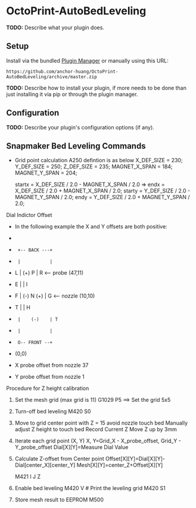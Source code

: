 # OctoPrint-AutoBedLeveling

**TODO:** Describe what your plugin does.

## Setup

Install via the bundled [Plugin Manager](https://docs.octoprint.org/en/master/bundledplugins/pluginmanager.html)
or manually using this URL:

    https://github.com/anchor-huang/OctoPrint-AutoBedLeveling/archive/master.zip

**TODO:** Describe how to install your plugin, if more needs to be done than just installing it via pip or through
the plugin manager.

## Configuration

**TODO:** Describe your plugin's configuration options (if any).


## Snapmaker Bed Leveling Commands

- Grid point calculation 
A250 defintion is as below 
    X_DEF_SIZE = 230;
    Y_DEF_SIZE = 250;
    Z_DEF_SIZE = 235;
    MAGNET_X_SPAN = 184;
    MAGNET_Y_SPAN = 204;

    startx = X_DEF_SIZE / 2.0 - MAGNET_X_SPAN / 2.0  => 
    endx = X_DEF_SIZE / 2.0 + MAGNET_X_SPAN / 2.0;
    starty = Y_DEF_SIZE / 2.0 - MAGNET_Y_SPAN / 2.0;
    endy = Y_DEF_SIZE / 2.0 + MAGNET_Y_SPAN / 2.0;

Dial Indictor Offset
 *   In the following example the X and Y offsets are both positive:
 *
 *      +-- BACK ---+
 *      |           |
 *    L |    (+) P  | R <-- probe (47,11)
 *    E |           | I
 *    F | (-) N (+) | G <-- nozzle (10,10)
 *    T |           | H
 *      |    (-)    | T
 *      |           |
 *      O-- FRONT --+
 *    (0,0)

 *  X probe offset from nozzle 37
 *  Y probe offset from nozzle 1

Procedure for Z height calibration 
1. Set the mesh grid (max grid is 11)
    G1029 P5 ==> Set the grid 5x5 
2. Turn-off bed leveling 
    M420 S0
3. Move to grid center point with Z = 15 avoid nozzle touch bed
   Manually adjust Z height to touch bed
   Record Current Z
   Move Z up by 3mm 
    
4. Iterate each grid point (X, Y)
    X, Y=Grid_X - X_probe_offset, Grid_Y - Y_probe_offset
    Dial[X][Y]=Measure Dial Value

5. Calculate Z-offset from Center point 
    Offset[X][Y]=Dial[X][Y]-Dial[center_X][center_Y]
    Mesh[X][Y]=center_Z+Offset[X][Y]
    
    M421 I<xindex> J<yindex> Z<linear>

6. Enable bed leveling 
    M420 V # Print the leveling grid
    M420 S1

7. Store mesh result to EEPROM
    M500